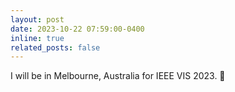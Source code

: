 ```yaml
---
layout: post
date: 2023-10-22 07:59:00-0400
inline: true
related_posts: false
---
```


I will be in Melbourne, Australia for IEEE VIS 2023. :kangaroo:
